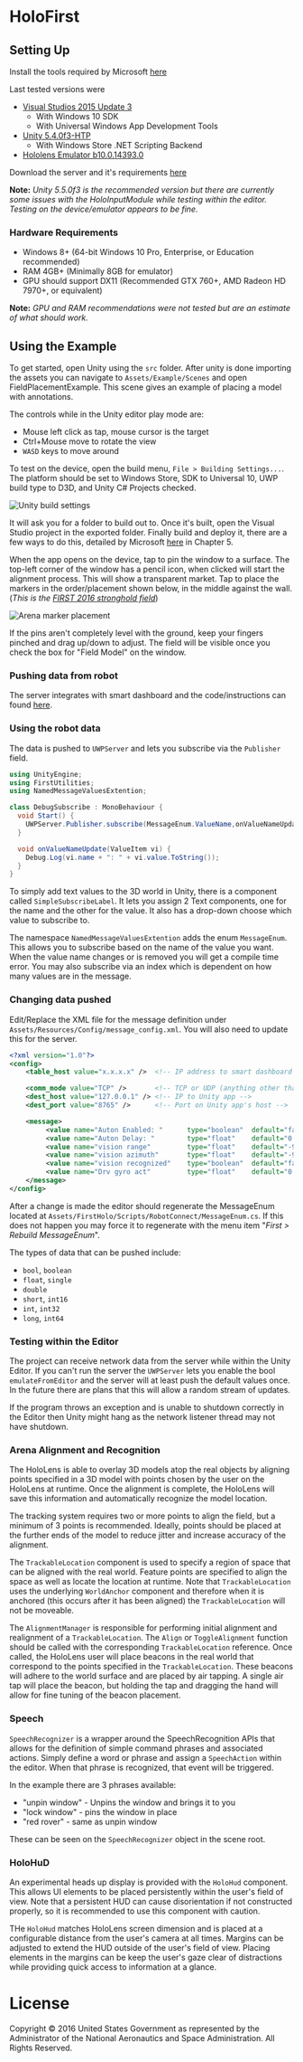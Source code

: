 # HoloFirst

## Setting Up

Install the tools required by Microsoft [here](https://developer.microsoft.com/en-us/windows/holographic/install_the_tools#installation_checklist)

Last tested versions were
- [Visual Studios 2015 Update 3](https://www.visualstudio.com/post-download-vs/?sku=community&clcid=0x409&telem=ga)
  - With Windows 10 SDK
  - With Universal Windows App Development Tools
- [Unity 5.4.0f3-HTP](http://beta.unity3d.com/download/b21dfedb4779/UnityDownloadAssistant.exe?_ga=1.101692035.341886031.1470231455)
  - With Windows Store .NET Scripting Backend
- [Hololens Emulator b10.0.14393.0](http://go.microsoft.com/fwlink/?LinkID=823018)

Download the server and it's requirements [here](https://github.com/rp-first/NetTableToSocket)

**Note:** *Unity 5.5.0f3 is the recommended version but there are currently some issues
with the HoloInputModule while testing within the editor. Testing on the device/emulator
appears to be fine.*

### Hardware Requirements

- Windows 8+ (64-bit Windows 10 Pro, Enterprise, or Education recommended)
- RAM 4GB+ (Minimally 8GB for emulator)
- GPU should support DX11 (Recommended GTX 760+, AMD Radeon HD 7970+, or equivalent)

**Note:** *GPU and RAM recommendations were not tested but are an estimate of
what should work.*

## Using the Example

To get started, open Unity using the `src` folder. After unity is done importing
the assets you can navigate to `Assets/Example/Scenes` and open FieldPlacementExample.
This scene gives an example of placing a model with annotations.

The controls while in the Unity editor play mode are:
- Mouse left click as tap, mouse cursor is the target
- Ctrl+Mouse move to rotate the view
- `WASD` keys to move around

To test on the device, open the build menu, `File > Building Settings...`. The
platform should be set to Windows Store, SDK to Universal 10, UWP build type to
D3D, and  Unity C# Projects checked.

![Unity build settings](docs/imgs/unity_build_settings.png)

It will ask you for a folder to build out to. Once it's built, open the Visual
Studio project in the exported folder. Finally build and deploy it, there are
a few ways to do this, detailed by Microsoft
[here](https://developer.microsoft.com/en-us/windows/holographic/holograms_100#chapter_5_-_build_and_deploy)
 in Chapter 5.

 When the app opens on the device, tap to pin the window to a surface. The top-left
 corner of the window has a pencil icon, when clicked will start the alignment process.
 This will show a transparent market. Tap to place the markers in the order/placement
 shown below, in the middle against the wall. (*This is the
 [FIRST 2016 stronghold field](https://firstfrc.blob.core.windows.net/frc2016manuals/2016FieldAssembly.pdf)*)

 ![Arena marker placement](docs/imgs/top-down-field.png)

 If the pins aren't completely level with the ground, keep your fingers pinched
 and drag up/down to adjust. The field will be visible once you check the box for
 "Field Model" on the window.

### Pushing data from robot

The server integrates with smart dashboard and the code/instructions can found [here](https://github.com/rp-first/NetTableToSocket).

### Using the robot data

The data is pushed to `UWPServer` and lets you subscribe via the `Publisher` field.

```csharp
using UnityEngine;
using FirstUtilities;
using NamedMessageValuesExtention;

class DebugSubscribe : MonoBehaviour {
  void Start() {
    UWPServer.Publisher.subscribe(MessageEnum.ValueName,onValueNameUpdate);
  }

  void onValueNameUpdate(ValueItem vi) {
    Debug.Log(vi.name + ": " + vi.value.ToString());
  }
}
```
To simply add text values to the 3D world in Unity, there is a component called
`SimpleSubscribeLabel`. It lets you assign 2 Text components, one for the name and
the other for the value. It also has a drop-down choose which value to subscribe to.

The namespace `NamedMessageValuesExtention` adds the enum `MessageEnum`. This allows
you to subscribe based on the name of the value you want. When the value name changes
or is removed you will get a compile time error. You may also subscribe via an index
which is dependent on how many values are in the message.

### Changing data pushed

Edit/Replace the XML file for the message definition under `Assets/Resources/Config/message_config.xml`. You will also need to update this
for the server.

```xml
<?xml version="1.0"?>
<config>
	<table_host value="x.x.x.x" />  <!-- IP address to smart dashboard host -->

	<comm_mode value="TCP" />       <!-- TCP or UDP (anything other than TCP means use UDP) -->
	<dest_host value="127.0.0.1" /> <!-- IP to Unity app -->
	<dest_port value="8765" />      <!-- Port on Unity app's host -->

	<message>
	     <value name="Auton Enabled: " 		type="boolean" 	default="false" />
	     <value name="Auton Delay: " 		type="float" 	default="0.0" />
	     <value name="vision range" 		type="float" 	default="-999.0" />
	     <value name="vision azimuth" 		type="float" 	default="-999.0" />
	     <value name="vision recognized" 	type="boolean" 	default="false" />
	     <value name="Drv gyro act" 		type="float" 	default="0.0" />
	</message>
</config>
```

After a change is made the editor should regenerate the MessageEnum located at `Assets/FirstHolo/Scripts/RobotConnect/MessageEnum.cs`. If this does not happen you
may force it to regenerate with the menu item "*First > Rebuild MessageEnum*".

The types of data that can be pushed include:

- `bool`, `boolean`
- `float`, `single`
- `double`
- `short`, `int16`
- `int`, `int32`
- `long`, `int64`

### Testing within the Editor

The project can receive network data from the server while within the Unity Editor.
If you can't run the server the `UWPServer` lets you enable the bool `emulateFromEditor`
and the server will at least push the default values once. In the future there are
plans that this will allow a random stream of updates.

If the program throws an exception and is unable to shutdown correctly in the Editor
then Unity might hang as the network listener thread may not have shutdown.

### Arena Alignment and Recognition

The HoloLens is able to overlay 3D models atop the real objects by aligning points specified in a 3D model with points chosen by the user on the HoloLens at runtime.  Once the alignment is complete, the HoloLens will save this information and automatically recognize the model location.

The tracking system requires two or more points to align the field, but a minimum of 3 points is recommended.  Ideally, points should be placed at the further ends of the model to reduce jitter and increase accuracy of the alignment.

The `TrackableLocation` component is used to specify a region of space that can be aligned with the real world.  Feature points are specified to align the space as well as locate the location at runtime.  Note that `TrackableLocation` uses the underlying `WorldAnchor` component and therefore when it is anchored (this occurs after it has been aligned) the `TrackableLocation` will not be moveable.

The `AlignmentManager` is responsible for performing initial alignment and realignment of a `TrackableLocation`.  The `Align` or `ToggleAlignment` function should be called with the corresponding `TrackableLocation` reference.  Once called, the HoloLens user will place beacons in the real world that correspond to the points specified in the `TrackableLocation`.  These beacons will adhere to the world surface and are placed by air tapping.  A single air tap will place the beacon, but holding the tap and dragging the hand will allow for fine tuning of the beacon placement.

### Speech

`SpeechRecognizer` is a wrapper around the SpeechRecognition APIs that allows for the definition of simple command phrases and associated actions.  Simply define a word or phrase and assign a `SpeechAction` within the editor.  When that phrase is recognized, that event will be triggered.

In the example there are 3 phrases available:
- "unpin window" - Unpins the window and brings it to you
- "lock window" - pins the window in place
- "red rover" - same as unpin window

These can be seen on the `SpeechRecognizer` object in the scene root.

### HoloHuD

An experimental heads up display is provided with the `HoloHud` component.  This allows UI elements to be placed persistently within the user's field of view.  Note that a persistent HUD can cause disorientation if not constructed properly, so it is recommended to use this component with caution.

THe `HoloHud` matches HoloLens screen dimension and is placed at a configurable distance from the user's camera at all times.  Margins can be adjusted to extend the HUD outside of the user's field of view.  Placing elements in the margins can be keep the user's gaze clear of distractions while providing quick access to information at a glance.


# License

Copyright © 2016 United States Government as represented by the Administrator of the National Aeronautics and Space Administration. All Rights Reserved.
